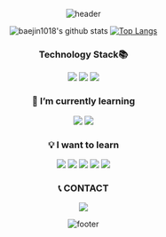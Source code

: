 
<div align = center>

![header](https://capsule-render.vercel.app/api?type=waving&color=gradient&height=300&section=header&text=JinYoung&fontSize=80&animation=twinkling&descAlignY=30)

![baejin1018's github stats](https://github-readme-stats.vercel.app/api?username=baejin1018&theme=vue&show_icons=true&hide_border=true)
[![Top Langs](https://github-readme-stats.vercel.app/api/top-langs/?username=baejin1018&theme=vue&layout=compact&hide_border=true)](https://github.com/anuraghazra/github-readme-stats)<br>
### Technology Stack📚
<span><img src="https://img.shields.io/badge/HTML5-E34F26?style=flat-square&logo=HTML5&logoColor=white"/><span>
<span><img src="https://img.shields.io/badge/CSS3-1572B6?style=flat-square&logo=CSS3&logoColor=white"/><span>
<span><img src="https://img.shields.io/badge/C-A8B9CC?style=flat-square&logo=C&logoColor=white"/><span>


### 🌱 I’m currently learning 
<img src="https://img.shields.io/badge/React-61DAFB?style=flat-square&logo=React&logoColor=white"/></a>
<span><img src="https://img.shields.io/badge/JavaScript-F7DF1E?style=flat-square&logo=JavaScript&logoColor=white"/></span>

### 💡 I want to learn 
<img src="https://img.shields.io/badge/Sass-CC6699?style=flat-square&logo=Sass&logoColor=white"/></a>
<img src="https://img.shields.io/badge/MySQL-4479A1?style=flat-square&logo=MySQL&logoColor=white"/></a>
<img src="https://img.shields.io/badge/Redux-764ABC?style=flat-square&logo=Redux&logoColor=white"/></a>
  <img src="https://img.shields.io/badge/MobX-FF9955?style=flat-square&logo=MobX&logoColor=white"/>
<img src ="https://img.shields.io/badge/TypeScript-777BB4?style=flat-square&logo=TypeScript&logoColor=white"/>
<!-- <img src="https://img.shields.io/badge/Node.js-339933?style=flat-square&logo=Node.js&logoColor=white"/></a> -->
<!-- <img src="https://img.shields.io/badge/Next.js-A86454?style=flat-square&logo=Next.js&logoColor=white"/></a> -->


<!--###Tool
![VSCode](http://img.shields.io/badge/VSCode-007ACC?style=for-the-badge&logo=visualstudiocode&logoColor=white)
  ![Git](http://img.shields.io/badge/Git-F05032?style=for-the-badge&logo=git&logoColor=white)
  ![GitHub](http://img.shields.io/badge/GitHub-181717?style=for-the-badge&logo=github&logoColor=white)
  ![Postman](http://img.shields.io/badge/Postman-FF6C37?style=for-the-badge&logo=postman&logoColor=white)
  ![Babel](http://img.shields.io/badge/Babel-F9DC3E?style=for-the-badge&logo=babel&logoColor=white)
  ![Figma](http://img.shields.io/badge/Figma-F24E1E?style=for-the-badge&logo=figma&-->
### 📞 CONTACT
<a href="mailto:bae20051018@gmail.com"><img src="https://img.shields.io/badge/Gmail-d14836?style=flat-square&logo=Gmail&logoColor=white&link=bae20051018@gmail.com"/></a>

      
![footer](https://capsule-render.vercel.app/api?type=waving&color=gradient&reversal=false&section=footer)
</div>
